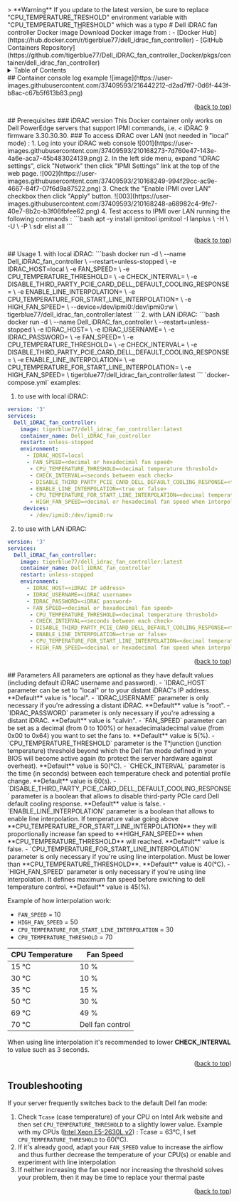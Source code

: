 <div id="top"></div>
> **Warning** If you update to the latest version, be sure to replace "CPU_TEMPERATURE_TRESHOLD" environment variable with "CPU_TEMPERATURE_T<ins>H</ins>RESHOLD" which was a typo
# Dell iDRAC fan controller Docker image
Download Docker image from :
- [Docker Hub](https://hub.docker.com/r/tigerblue77/dell_idrac_fan_controller)
- [GitHub Containers Repository](https://github.com/tigerblue77/Dell_iDRAC_fan_controller_Docker/pkgs/container/dell_idrac_fan_controller)
<!-- TABLE OF CONTENTS -->
<details>
  <summary>Table of Contents</summary>
  <ol>
    <li><a href="#container-console-log-example">Container console log example</a></li>
    <li><a href="#usage">Usage</a></li>
    <li><a href="#parameters">Parameters</a></li>
    <li><a href="#troubleshooting">Troubleshooting</a></li>
    <li><a href="#contributing">Contributing</a></li>
  </ol>
</details>
## Container console log example
![image](https://user-images.githubusercontent.com/37409593/216442212-d2ad7ff7-0d6f-443f-b8ac-c67b5f613b83.png)
<p align="right">(<a href="#top">back to top</a>)</p>
<!-- PREREQUISITES -->
## Prerequisites
### iDRAC version
This Docker container only works on Dell PowerEdge servers that support IPMI commands, i.e. < iDRAC 9 firmware 3.30.30.30.
### To access iDRAC over LAN (not needed in "local" mode) :
1. Log into your iDRAC web console
![001](https://user-images.githubusercontent.com/37409593/210168273-7d760e47-143e-4a6e-aca7-45b483024139.png)
2. In the left side menu, expand "iDRAC settings", click "Network" then click "IPMI Settings" link at the top of the web page.
![002](https://user-images.githubusercontent.com/37409593/210168249-994f29cc-ac9e-4667-84f7-07f6d9a87522.png)
3. Check the "Enable IPMI over LAN" checkbox then click "Apply" button.
![003](https://user-images.githubusercontent.com/37409593/210168248-a68982c4-9fe7-40e7-8b2c-b3f06fbfee62.png)
4. Test access to IPMI over LAN running the following commands :
```bash
apt -y install ipmitool
ipmitool -I lanplus \
  -H <iDRAC IP address> \
  -U <iDRAC username> \
  -P <iDRAC password> \
  sdr elist all
```
<p align="right">(<a href="#top">back to top</a>)</p>
<!-- USAGE -->
## Usage
1. with local iDRAC:
```bash
docker run -d \
  --name Dell_iDRAC_fan_controller \
  --restart=unless-stopped \
  -e IDRAC_HOST=local \
  -e FAN_SPEED=<decimal or hexadecimal fan speed> \
   -e CPU_TEMPERATURE_THRESHOLD=<decimal temperature threshold> \
   -e CHECK_INTERVAL=<seconds between each check> \
   -e DISABLE_THIRD_PARTY_PCIE_CARD_DELL_DEFAULT_COOLING_RESPONSE=<true or false> \
   -e ENABLE_LINE_INTERPOLATION=<true or false> \
   -e CPU_TEMPERATURE_FOR_START_LINE_INTERPOLATION=<decimal temperature lower threshold, olny when interpolation enabled> \
   -e HIGH_FAN_SPEED=<decimal or hexadecimal fan speed, only when interpolation enabled> \
   --device=/dev/ipmi0:/dev/ipmi0:rw \
   tigerblue77/dell_idrac_fan_controller:latest
 ```
2. with LAN iDRAC:
```bash
docker run -d \
  --name Dell_iDRAC_fan_controller \
  --restart=unless-stopped \
  -e IDRAC_HOST=<iDRAC IP address> \
  -e IDRAC_USERNAME=<iDRAC username> \
  -e IDRAC_PASSWORD=<iDRAC password> \
  -e FAN_SPEED=<decimal or hexadecimal fan speed> \
   -e CPU_TEMPERATURE_THRESHOLD=<decimal temperature threshold> \
   -e CHECK_INTERVAL=<seconds between each check> \
   -e DISABLE_THIRD_PARTY_PCIE_CARD_DELL_DEFAULT_COOLING_RESPONSE=<true or false> \
   -e ENABLE_LINE_INTERPOLATION=<true or false> \
   -e CPU_TEMPERATURE_FOR_START_LINE_INTERPOLATION=<decimal temperature lower threshold, only when interpolation enabled> \
   -e HIGH_FAN_SPEED=<decimal or hexadecimal fan speed, only when interpolation enabled> \
   tigerblue77/dell_idrac_fan_controller:latest
 ```
 `docker-compose.yml` examples:

 1. to use with local iDRAC:
```yml
version: '3'
services:
  Dell_iDRAC_fan_controller:
    image: tigerblue77/dell_idrac_fan_controller:latest
    container_name: Dell_iDRAC_fan_controller
    restart: unless-stopped
    environment:
      - IDRAC_HOST=local
      - FAN_SPEED=<decimal or hexadecimal fan speed>
       - CPU_TEMPERATURE_THRESHOLD=<decimal temperature threshold>
       - CHECK_INTERVAL=<seconds between each check>
       - DISABLE_THIRD_PARTY_PCIE_CARD_DELL_DEFAULT_COOLING_RESPONSE=<true or false>
       - ENABLE_LINE_INTERPOLATION=<true or false>
       - CPU_TEMPERATURE_FOR_START_LINE_INTERPOLATION=<decimal temperature lower threshold, only when interpolation enabled>
       - HIGH_FAN_SPEED=<decimal or hexadecimal fan speed when interpolation enabled>
     devices:
       - /dev/ipmi0:/dev/ipmi0:rw
 ```
2. to use with LAN iDRAC:
```yml
version: '3'
services:
  Dell_iDRAC_fan_controller:
    image: tigerblue77/dell_idrac_fan_controller:latest
    container_name: Dell_iDRAC_fan_controller
    restart: unless-stopped
    environment:
      - IDRAC_HOST=<iDRAC IP address>
      - IDRAC_USERNAME=<iDRAC username>
      - IDRAC_PASSWORD=<iDRAC password>
      - FAN_SPEED=<decimal or hexadecimal fan speed>
       - CPU_TEMPERATURE_THRESHOLD=<decimal temperature threshold>
       - CHECK_INTERVAL=<seconds between each check>
       - DISABLE_THIRD_PARTY_PCIE_CARD_DELL_DEFAULT_COOLING_RESPONSE=<true or false>
       - ENABLE_LINE_INTERPOLATION=<true or false>
       - CPU_TEMPERATURE_FOR_START_LINE_INTERPOLATION=<decimal temperature lower threshold, only when interpolation enabled>
       - HIGH_FAN_SPEED=<decimal or hexadecimal fan speed when interpolation enabled>
 ```

 <p align="right">(<a href="#top">back to top</a>)</p>
<!-- PARAMETERS -->
## Parameters
All parameters are optional as they have default values (including default iDRAC username and password).
- `IDRAC_HOST` parameter can be set to "local" or to your distant iDRAC's IP address. **Default** value is "local".
- `IDRAC_USERNAME` parameter is only necessary if you're adressing a distant iDRAC. **Default** value is "root".
- `IDRAC_PASSWORD` parameter is only necessary if you're adressing a distant iDRAC. **Default** value is "calvin".
- `FAN_SPEED` parameter can be set as a decimal (from 0 to 100%) or hexadecimaladecimal value (from 0x00 to 0x64) you want to set the fans to. **Default** value is 5(%).
 - `CPU_TEMPERATURE_THRESHOLD` parameter is the T°junction (junction temperature) threshold beyond which the Dell fan mode defined in your BIOS will become active again (to protect the server hardware against overheat). **Default** value is 50(°C).
 - `CHECK_INTERVAL` parameter is the time (in seconds) between each temperature check and potential profile change. **Default** value is 60(s).
 - `DISABLE_THIRD_PARTY_PCIE_CARD_DELL_DEFAULT_COOLING_RESPONSE` parameter is a boolean that allows to disable third-party PCIe card Dell default cooling response. **Default** value is false.
 - `ENABLE_LINE_INTERPOLATION` parameter is a boolean that allows to enable line interpolation. If temperature value going above **CPU_TEMPERATURE_FOR_START_LINE_INTERPOLATION** they will proportionally increase fan speed to **HIGH_FAN_SPEED** when **CPU_TEMPERATURE_THRESHOLD** will reached. **Default** value is false.
 - `CPU_TEMPERATURE_FOR_START_LINE_INTERPOLATION` parameter is only necessary if you're using line interpolation. Must be lower than **CPU_TEMPERATURE_THRESHOLD**. **Default** value is 40(°C).
 - `HIGH_FAN_SPEED` parameter is only necessary if you're using line interpolation. It defines maximum fan speed before swiching to dell temperature control. **Default** value is 45(%).

 Example of how interpolation work:
 - `FAN_SPEED` = 10
 - `HIGH_FAN_SPEED` = 50
 - `CPU_TEMPERATURE_FOR_START_LINE_INTERPOLATION` = 30
 - `CPU_TEMPERATURE_THRESHOLD` = 70

 | CPU Temperature  | Fan Speed |
 | ------------- | ------------- |
 | 15 °C  | 10 %  |
 | 30 °C  | 10 %  |
 | 35 °C  | 15 %  |
 | 50 °C  | 30 %  |
 | 69 °C  | 49 %  |
 | 70 °C  | Dell fan control  |

 When using line interpolation it's recommended to lower **CHECK_INTERVAL** to value such as 3 seconds.

 <p align="right">(<a href="#top">back to top</a>)</p>

<!-- TROUBLESHOOTING -->
## Troubleshooting

 If your server frequently switches back to the default Dell fan mode:
 1. Check `Tcase` (case temperature) of your CPU on Intel Ark website and then set `CPU_TEMPERATURE_THRESHOLD` to a slightly lower value. Example with my CPUs ([Intel Xeon E5-2630L v2](https://www.intel.com/content/www/us/en/products/sku/75791/intel-xeon-processor-e52630l-v2-15m-cache-2-40-ghz/specifications.html)) : Tcase = 63°C, I set `CPU_TEMPERATURE_THRESHOLD` to 60(°C).
 2. If it's already good, adapt your `FAN_SPEED` value to increase the airflow and thus further decrease the temperature of your CPU(s) or enable and experiment with line interpolation
 3. If neither increasing the fan speed nor increasing the threshold solves your problem, then it may be time to replace your thermal paste

 <p align="right">(<a href="#top">back to top</a>)</p>
